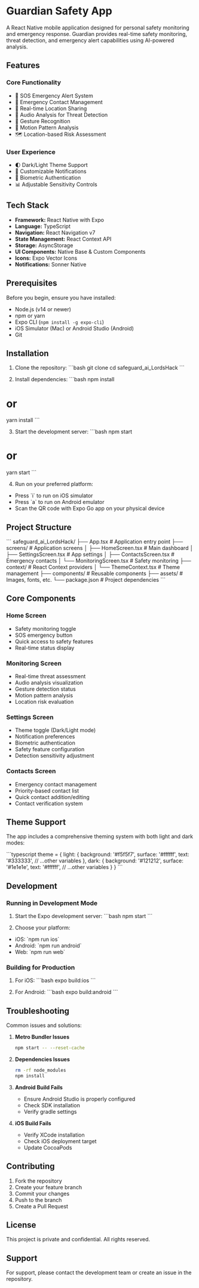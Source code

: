 # Guardian Safety App

A React Native mobile application designed for personal safety monitoring and emergency response. Guardian provides real-time safety monitoring, threat detection, and emergency alert capabilities using AI-powered analysis.

## Features

### Core Functionality
- 🚨 SOS Emergency Alert System
- 👥 Emergency Contact Management
- 📍 Real-time Location Sharing
- 🎤 Audio Analysis for Threat Detection
- 🎯 Gesture Recognition
- 📱 Motion Pattern Analysis
- 🗺️ Location-based Risk Assessment

### User Experience
- 🌓 Dark/Light Theme Support
- 🔔 Customizable Notifications
- 🔐 Biometric Authentication
- 📊 Adjustable Sensitivity Controls

## Tech Stack

- **Framework:** React Native with Expo
- **Language:** TypeScript
- **Navigation:** React Navigation v7
- **State Management:** React Context API
- **Storage:** AsyncStorage
- **UI Components:** Native Base & Custom Components
- **Icons:** Expo Vector Icons
- **Notifications:** Sonner Native

## Prerequisites

Before you begin, ensure you have installed:
- Node.js (v14 or newer)
- npm or yarn
- Expo CLI (`npm install -g expo-cli`)
- iOS Simulator (Mac) or Android Studio (Android)
- Git

## Installation

1. Clone the repository:
\`\`\`bash
git clone <repository-url>
cd safeguard_ai_LordsHack
\`\`\`

2. Install dependencies:
\`\`\`bash
npm install
# or
yarn install
\`\`\`

3. Start the development server:
\`\`\`bash
npm start
# or
yarn start
\`\`\`

4. Run on your preferred platform:
- Press \`i\` to run on iOS simulator
- Press \`a\` to run on Android emulator
- Scan the QR code with Expo Go app on your physical device

## Project Structure

\`\`\`
safeguard_ai_LordsHack/
├── App.tsx              # Application entry point
├── screens/             # Application screens
│   ├── HomeScreen.tsx       # Main dashboard
│   ├── SettingsScreen.tsx   # App settings
│   ├── ContactsScreen.tsx   # Emergency contacts
│   └── MonitoringScreen.tsx # Safety monitoring
├── context/             # React Context providers
│   └── ThemeContext.tsx    # Theme management
├── components/          # Reusable components
├── assets/             # Images, fonts, etc.
└── package.json        # Project dependencies
\`\`\`

## Core Components

### Home Screen
- Safety monitoring toggle
- SOS emergency button
- Quick access to safety features
- Real-time status display

### Monitoring Screen
- Real-time threat assessment
- Audio analysis visualization
- Gesture detection status
- Motion pattern analysis
- Location risk evaluation

### Settings Screen
- Theme toggle (Dark/Light mode)
- Notification preferences
- Biometric authentication
- Safety feature configuration
- Detection sensitivity adjustment

### Contacts Screen
- Emergency contact management
- Priority-based contact list
- Quick contact addition/editing
- Contact verification system

## Theme Support

The app includes a comprehensive theming system with both light and dark modes:

\`\`\`typescript
theme = {
  light: {
    background: '#f5f5f7',
    surface: '#ffffff',
    text: '#333333',
    // ...other variables
  },
  dark: {
    background: '#121212',
    surface: '#1e1e1e',
    text: '#ffffff',
    // ...other variables
  }
}
\`\`\`

## Development

### Running in Development Mode

1. Start the Expo development server:
\`\`\`bash
npm start
\`\`\`

2. Choose your platform:
- iOS: \`npm run ios\`
- Android: \`npm run android\`
- Web: \`npm run web\`

### Building for Production

1. For iOS:
\`\`\`bash
expo build:ios
\`\`\`

2. For Android:
\`\`\`bash
expo build:android
\`\`\`

## Troubleshooting

Common issues and solutions:

1. **Metro Bundler Issues**
   ```bash
   npm start -- --reset-cache
   ```

2. **Dependencies Issues**
   ```bash
   rm -rf node_modules
   npm install
   ```

3. **Android Build Fails**
   - Ensure Android Studio is properly configured
   - Check SDK installation
   - Verify gradle settings

4. **iOS Build Fails**
   - Verify XCode installation
   - Check iOS deployment target
   - Update CocoaPods

## Contributing

1. Fork the repository
2. Create your feature branch
3. Commit your changes
4. Push to the branch
5. Create a Pull Request

## License

This project is private and confidential. All rights reserved.

## Support

For support, please contact the development team or create an issue in the repository.
